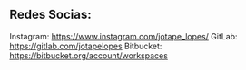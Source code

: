 ## Redes Socias:

Instagram: https://www.instagram.com/jotape_lopes/ 
GitLab: https://gitlab.com/jotapelopes
Bitbucket: https://bitbucket.org/account/workspaces
